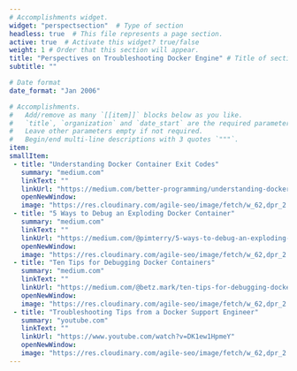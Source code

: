 ```yaml
---
# Accomplishments widget.
widget: "perspectsection"  # Type of section 
headless: true  # This file represents a page section.
active: true  # Activate this widget? true/false
weight: 1 # Order that this section will appear.
title: "Perspectives on Troubleshooting Docker Engine" # Title of section 
subtitle: ""

# Date format
date_format: "Jan 2006"

# Accomplishments.
#   Add/remove as many `[[item]]` blocks below as you like.
#   `title`, `organization` and `date_start` are the required parameters.
#   Leave other parameters empty if not required.
#   Begin/end multi-line descriptions with 3 quotes `"""`.
item:
smallItem: 
 - title: "Understanding Docker Container Exit Codes"
   summary: "medium.com"
   linkText: ""
   linkUrl: "https://medium.com/better-programming/understanding-docker-container-exit-codes-5ee79a1d58f6"
   openNewWindow: 
   image: "https://res.cloudinary.com/agile-seo/image/fetch/w_62,dpr_2.0,d_blank_am8gzx.png/https%3A%2F%2Flogo.clearbit.com%2Fmedium.com%3Fsize%3D250"
 - title: "5 Ways to Debug an Exploding Docker Container"
   summary: "medium.com"
   linkText: ""
   linkUrl: "https://medium.com/@pimterry/5-ways-to-debug-an-exploding-docker-container-4f729e2c0aa8"
   openNewWindow: 
   image: "https://res.cloudinary.com/agile-seo/image/fetch/w_62,dpr_2.0,d_blank_am8gzx.png/https%3A%2F%2Flogo.clearbit.com%2Fmedium.com%3Fsize%3D250"
 - title: "Ten Tips for Debugging Docker Containers"
   summary: "medium.com"
   linkText: ""
   linkUrl: "https://medium.com/@betz.mark/ten-tips-for-debugging-docker-containers-cde4da841a1d"
   openNewWindow: 
   image: "https://res.cloudinary.com/agile-seo/image/fetch/w_62,dpr_2.0,d_blank_am8gzx.png/https%3A%2F%2Flogo.clearbit.com%2Fmedium.com%3Fsize%3D250"
 - title: "Troubleshooting Tips from a Docker Support Engineer"
   summary: "youtube.com"
   linkText: ""
   linkUrl: "https://www.youtube.com/watch?v=DK1ew1HpmeY"
   openNewWindow: 
   image: "https://res.cloudinary.com/agile-seo/image/fetch/w_62,dpr_2.0,d_blank_am8gzx.png/https%3A%2F%2Flogo.clearbit.com%2Fyoutube.com%3Fsize%3D250"
---
```


    